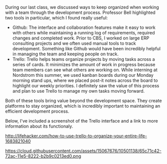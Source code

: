During our last class, we discussed ways to keep organized when working with a team through the development process. Professor Bell highlighted two tools in particular, which I found really useful:

-	Github: The interface and collaboration features make it easy to work with others while maintaining a running log of requirements, required changes and completed work. Prior to CBS, I worked on large ERP consulting projects and we often used manual tools to track development. Something like Github would have been incredibly helpful in managing the team and keeping people on track.
-	Trello: Trello helps teams organize projects by moving tasks across a series of cards. It minimizes the amount of work in progress because team members can see what others are working on. While interning at Nordstrom this summer, we used kanban boards during our Monday morning stand ups, where we placed post-it notes across the board to highlight our weekly priorities. I definitely saw the value of this process and plan to use Trello to manage my own tasks moving forward.

Both of these tools bring value beyond the development space. They create platforms to stay organized, which is incredibly important to maintaining an efficient development process.

Below, I've included a screenshot of the Trello interface and a link to more information about its functionaly.

http://lifehacker.com/how-to-use-trello-to-organize-your-entire-life-1683821040

https://cloud.githubusercontent.com/assets/15067676/10501138/65c71c42-72ac-11e5-8222-b2b9c0213ed0.png
